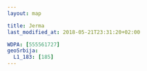 ```yaml
---
layout: map

title: Jerma
last_modified_at: 2018-05-21T23:31:20+02:00

WDPA: [555561727]
geoSrbija:
  L1_183: [185]
---
```


